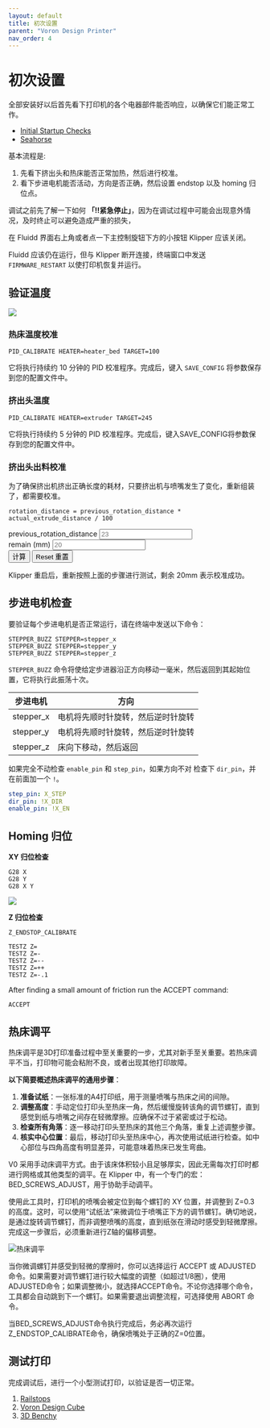 ```yaml
---
layout: default
title: 初次设置
parent: "Voron Design Printer"
nav_order: 4
---
```


# 初次设置

全部安装好以后首先看下打印机的各个电器部件能否响应，以确保它们能正常工作。

- [Initial Startup Checks](https://docs.vorondesign.com/build/startup)
- [Seahorse](https://seahorse.littlefish.love)

基本流程是:

1. 先看下挤出头和热床能否正常加热，然后进行校准。
2. 看下步进电机能否活动，方向是否正确，然后设置 endstop 以及 homing 归位点。

调试之前先了解一下如何 **「‼️紧急停止」**，因为在调试过程中可能会出现意外情况，及时终止可以避免造成严重的损失，

在 Fluidd 界面右上角或者点一下主控制旋钮下方的小按钮 Klipper 应该关闭。

Fluidd 应该仍在运行，但与 Klipper 断开连接，终端窗口中发送 `FIRMWARE_RESTART` 以使打印机恢复并运行。

## 验证温度

![](https://docs.vorondesign.com/build/startup/images/mainsail_temp_graph.png)

### 热床温度校准

```
PID_CALIBRATE HEATER=heater_bed TARGET=100
```

它将执行持续约 10 分钟的 PID 校准程序。完成后，键入 `SAVE_CONFIG` 将参数保存到您的配置文件中。

### 挤出头温度

```
PID_CALIBRATE HEATER=extruder TARGET=245
```

它将执行持续约 5 分钟的 PID 校准程序。完成后，键入SAVE_CONFIG将参数保存到您的配置文件中。

### 挤出头出料校准

为了确保挤出机挤出正确长度的耗材，只要挤出机与喷嘴发生了变化，重新组装了，都需要校准。

```
rotation_distance = previous_rotation_distance * actual_extrude_distance / 100
```

<style>
  @import url('https://lsong.org/stylesheets/form.css');
  @import url('https://lsong.org/stylesheets/input.css');
</style>
<form id="form" class="form">
  <div class="form-field">
    <label>previous_rotation_distance</label>
    <input name="previous_rotation_distance" type="number" class="input" placeholder="23" required />
  </div>
  <div>
    <label>remain (mm)</label>
    <input name="remain_length" type="number" class="input" placeholder="20" required />
  </div>
  <button type="submit">计算</button>
  <button type="reset">Reset 重置</button>
</form>
<div id="output"></div>
<script>
  const L = 120;
  const $state = {};
  const calc = e => {
    e.preventDefault();
    const { previous_rotation_distance, remain_length } = $state;
    const actual_extrude_distance = L - remain_length;
    const rotation_distance = (previous_rotation_distance * actual_extrude_distance / 100).toFixed(8);
    output.innerHTML = `
      <p>剩余 ${remain_length}mm 耗材，这意味着您实际挤出了 ${actual_extrude_distance}mm 。您的新 <code>rotation_distance</code> 应为 ${rotation_distance}</p>
      <code>rotation_distance: ${rotation_distance}</code>
    `;
  };
  form.addEventListener('input', e => {
    const { name, value } = e.target;
    $state[name] = value;
  });
  form.addEventListener('submit', calc);
</script>

Klipper 重启后，重新按照上面的步骤进行测试，剩余 20mm 表示校准成功。

## 步进电机检查

要验证每个步进电机是否正常运行，请在终端中发送以下命令：

```shell
STEPPER_BUZZ STEPPER=stepper_x
STEPPER_BUZZ STEPPER=stepper_y
STEPPER_BUZZ STEPPER=stepper_z
```

`STEPPER_BUZZ` 命令将使给定步进器沿正方向移动一毫米，然后返回到其起始位置，它将执行此振荡十次。

|步进电机|方向|
|------|------|
| stepper_x | 电机将先顺时针旋转，然后逆时针旋转 |
| stepper_y | 电机将先顺时针旋转，然后逆时针旋转 |
| stepper_z | 床向下移动，然后返回 |

如果完全不动检查 `enable_pin` 和 `step_pin`，如果方向不对 检查下 `dir_pin`，并在前面加一个 `!`。

```yaml
step_pin: X_STEP
dir_pin: !X_DIR
enable_pin: !X_EN
```

## Homing 归位

**XY 归位检查**

```
G28 X
G28 Y
G28 X Y
```

![](https://docs.vorondesign.com/build/startup/images/V0-motor-configuration-guide.png)

**Z 归位检查**

```
Z_ENDSTOP_CALIBRATE
```

```
TESTZ Z=
TESTZ Z=-
TESTZ Z=--
TESTZ Z=++
TESTZ Z=-.1
```

After finding a small amount of friction run the ACCEPT command:

```
ACCEPT
```

## 热床调平

热床调平是3D打印准备过程中至关重要的一步，尤其对新手至关重要。若热床调平不当，打印物可能会粘附不良，或者出现其他打印故障。

**以下简要概述热床调平的通用步骤**：

1. **准备试纸**：一张标准的A4打印纸，用于测量喷嘴与热床之间的间隙。
2. **调整高度**：手动定位打印头至热床一角，然后缓慢旋转该角的调节螺钉，直到感觉到纸与喷嘴之间存在轻微摩擦。应确保不过于紧密或过于松动。
3. **检查所有角落**：逐一移动打印头至热床的其他三个角落，重复上述调整步骤。
4. **核实中心位置**：最后，移动打印头至热床中心，再次使用试纸进行检查。如中心部位与四角高度有明显差异，可能意味着热床已发生弯曲。

V0 采用手动床调平方式。由于该床体积较小且足够厚实，因此无需每次打印时都进行网格或其他类型的调平。在 Klipper 中，有一个专门的宏：BED_SCREWS_ADJUST，用于协助手动调平。

使用此工具时，打印机的喷嘴会被定位到每个螺钉的 XY 位置，并调整到 Z=0.3 的高度。这时，可以使用“试纸法”来微调位于喷嘴正下方的调节螺钉。确切地说，是通过旋转调节螺钉，而非调整喷嘴的高度，直到纸张在滑动时感受到轻微摩擦。完成这一步骤后，必须重新进行Z轴的偏移调整。

![热床调平](https://wiki.bambulab.com/x1/manual/bed-leveling/nozzle_touching_the_print_surface.jpeg)

当你微调螺钉并感受到轻微的摩擦时，你可以选择运行 ACCEPT 或 ADJUSTED 命令。如果需要对调节螺钉进行较大幅度的调整（如超过1/8圈），使用ADJUSTED命令；如果调整微小，就选择ACCEPT命令。不论你选择哪个命令，工具都会自动跳到下一个螺钉。如果需要退出调整流程，可选择使用 ABORT 命令。

当BED_SCREWS_ADJUST命令执行完成后，务必再次运行Z_ENDSTOP_CALIBRATE命令，确保喷嘴处于正确的Z=0位置。

## 测试打印

完成调试后，进行一个小型测试打印，以验证是否一切正常。

1. [Railstops](https://github.com/VoronDesign/Voron-0/blob/Voron0.2r1/STLs/%5Ba%5D_Railstops_x5.stl)
2. [Voron Design Cube](https://github.com/VoronDesign/Voron-2/blob/Voron2.4/STLs/Test_Prints/Voron_Design_Cube_v7.stl)
3. [3D Benchy](https://www.printables.com/model/3161-3d-benchy)
